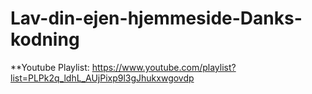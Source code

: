 # Lav-din-ejen-hjemmeside-Danks-kodning
**Youtube Playlist: https://www.youtube.com/playlist?list=PLPk2q_ldhL_AUjPixp9l3gJhukxwgovdp
